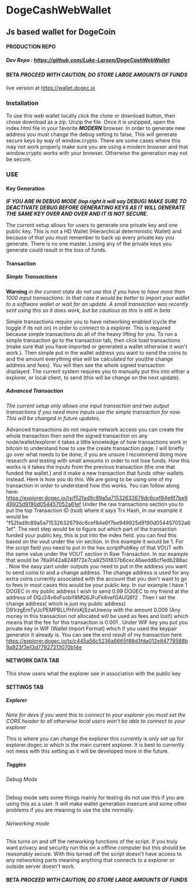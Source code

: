 # DogeCashWebWallet
## Js based wallet for DogeCoin

#### PRODUCTION REPO 
##### Dev Repo : https://github.com/Luke-Larsen/DogeCashWebWallet

#### BETA **_PROCEED WITH CAUTION, DO STORE LARGE AMOUNTS OF FUNDS_**
live version at https://wallet.dogec.io

### Installation
To use this web wallet locally click the clone or download button, then chose download as a zip. Unzip the file. Once it is unzipped, open the index.html file in your favorite **_MODERN_** browser. In order to generate new address you must change the debug setting to false, This will generate secure keys by way of window.crypto. There are some cases where this may not work properly make sure you are using a modern browser and that window.crypto works with your browser. Otherwise the generation may not be secure.
### USE

#### Key Generation
**_IF YOU ARE IN DEBUG MODE (top right it will say DEBUG) MAKE SURE TO DEACTIVATE DEBUG BEFORE GENERATING KEYS AS IT WILL GENERATE THE SAME KEY OVER AND OVER AND IT IS NOT SECURE._**

The current setup allows for users to generate one private key and one public key. This is not a HD Wallet (Hierarchical deterministic Wallet) and because of that you must remember to back up every private key you generate. There is no one master. Losing any of the private keys you generate could result in the loss of funds.

#### Transaction
##### Simple Transactions
**Warning** _in the current state do not use this if you have to have more then 1000 input transactions. In that case it would be better to import your wallet to a software wallet or wait for an update. A small transaction was recently sent using this so it does work, but be cautious as this is still in beta_

Simple transactions require you to have networking enabled (cycle the toggle if its not on) in order to connect to a explorer. This is required because simple transactions do all of the heavy lifting for you.
To run a simple transaction go to the transaction tab, then click load transactions (make sure that you have imported or generated a wallet otherwise it won't work.). Then simple put in the wallet address you want to send the coins to and the amount everything else will be calculated for you(the change address and fees). You will then see the whole signed transaction displayed. The current system requires you to manually put this into either a explorer, or local client, to send (this will be change on the next update).

##### Advanced Transaction
*The current setup only allows one input transaction and two output transactions if you need more inputs use the simple transaction for now. This will be changed in future updates.*

Advanced transactions do not require network access you can create the whole transaction then send the signed transaction on any node/wallet/explorer it takes a little knowledge of how transactions work in bitcoin to understand how to use the create transaction page. I will briefly go over what needs to be done, if you are unsure I recommend doing more research and testing with small amounts in order to not lose funds. How this works is it takes the inputs from the previous transaction (the one that funded the wallet.) and it make a new transaction that funds other wallets instead. Here is how you do this. We are going to be using one of my transaction in order to understand how this works. You can follow along here: https://explorer.dogec.io/tx/f52fad9c89a5a71532632679dc6cef84e6f7be949925d9190d054457052a61ef Under the raw transactions section you to put the top Transaction ID (txid) where it says Trx Hash, In our example it would be "f52fad9c89a5a71532632679dc6cef84e6f7be949925d9190d054457052a61ef". The next step would be to figure out which part of the transaction funded your public key, this is put into the index field. you can find this based on the vout under the vin section. In this example it would be 1. For the script field you need to put in the hex scriptPubKey of that VOUT with the same value under the VOUT section in Raw Transaction. In our example that would be 76a9142a8248f72e7ca9250f837b6cec46aedd6cf1edb288ac . Now the easy part under outputs you need to put in the address you want to send coins to and a change address. The change address is used for any extra coins currently associated with the account that you don't want to go to fees in most cases this would be your public key. In our example I have 1 DOGEC in my public address I wish to send 0.99 DOGEC to my friend at the address of DQJ24v6oFsobif8MQ6JFuFk6vefGAUQ6f2 . Then I set the change address( which is just my public address) D91rzgEmTyUcPEMPBLLPHVoKjSzwUreeoy with the amount 0.009 (Any money in this transaction not allocated will be used as fees and lost!) which means that the fee for this transaction is 0.001 . Under WIF key you put you private key in WIF (Wallet Import Format)  which if you used the keypair generator it already is. You can see the end result of my transaction here https://explorer.dogec.io/tx/c445a56c5236a6665f88d3fda012e84778588b9a923f3e13d77927313070b14e

#### NETWORK DATA TAB
This show users what the explorer see in association with the public key

#### SETTINGS TAB
##### Explorer
_Note for devs if you want this to connect to your explorer you must set the CORS header to all otherwise local users won't be able to connect to your explorer_

This is where you can change the explorer this currently is only set up for explorer.dogec.io which is the main current explorer. It is best to currently not mess with this setting as it will be developed more in the future.

##### Toggles
###### Debug Mode
Debug mode sets some things mainly for testing do not use this if you are using this as a user. It will make wallet generation insecure and some other problems if you are meaning to use the site normally.

###### Networking mode
This turns on and off the networking functions of the script. If you truly want privacy and security run this on a offline computer but this should be reasonably secure. With this turned off the script doesn't have access to any networking parts meaning anything that connects to a explorer or outside server doesn't work.

#### BETA **_PROCEED WITH CAUTION, DO STORE LARGE AMOUNTS OF FUNDS_**
